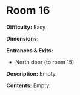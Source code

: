 # Room 16

**Difficulty:** Easy

**Dimensions:** 

**Entrances & Exits:**
- North door (to room 15)

**Description:**
Empty.

**Contents:**
Empty.